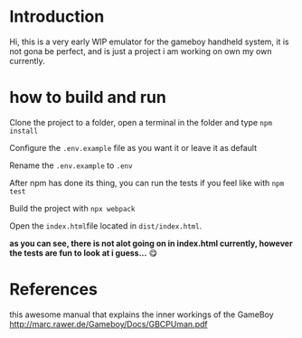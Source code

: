 # Introduction

Hi, this is a very early WIP emulator for the gameboy handheld system, it is not gona be perfect, and is just a project i am working on own my own currently.

# how to build and run

Clone the project to a folder, open a terminal in the folder and type `npm install` 

Configure the `.env.example` file as you want it or leave it as default

Rename the `.env.example` to `.env`

After npm has done its thing, you can run the tests if you feel like with `npm test`

Build the project with `npx webpack`

Open the `index.html`file located in `dist/index.html`.

**as you can see, there is not alot going on in index.html currently, however the tests are fun to look at i guess...** 😋

# References

this awesome manual that explains the inner workings of the GameBoy http://marc.rawer.de/Gameboy/Docs/GBCPUman.pdf
